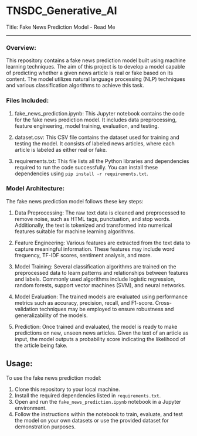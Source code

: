# TNSDC_Generative_AI
Title: Fake News Prediction Model - Read Me

---

### Overview:

This repository contains a fake news prediction model built using machine learning techniques. The aim of this project is to develop a model capable of predicting whether a given news article is real or fake based on its content. The model utilizes natural language processing (NLP) techniques and various classification algorithms to achieve this task.

### Files Included:

1. fake_news_prediction.ipynb: This Jupyter notebook contains the code for the fake news prediction model. It includes data preprocessing, feature engineering, model training, evaluation, and testing.

2. dataset.csv: This CSV file contains the dataset used for training and testing the model. It consists of labeled news articles, where each article is labeled as either real or fake.

3. requirements.txt: This file lists all the Python libraries and dependencies required to run the code successfully. You can install these dependencies using `pip install -r requirements.txt`.

### Model Architecture:

The fake news prediction model follows these key steps:

1. Data Preprocessing: The raw text data is cleaned and preprocessed to remove noise, such as HTML tags, punctuation, and stop words. Additionally, the text is tokenized and transformed into numerical features suitable for machine learning algorithms.

2. Feature Engineering: Various features are extracted from the text data to capture meaningful information. These features may include word frequency, TF-IDF scores, sentiment analysis, and more.

3. Model Training: Several classification algorithms are trained on the preprocessed data to learn patterns and relationships between features and labels. Commonly used algorithms include logistic regression, random forests, support vector machines (SVM), and neural networks.

4. Model Evaluation: The trained models are evaluated using performance metrics such as accuracy, precision, recall, and F1-score. Cross-validation techniques may be employed to ensure robustness and generalizability of the models.

5. Prediction: Once trained and evaluated, the model is ready to make predictions on new, unseen news articles. Given the text of an article as input, the model outputs a probability score indicating the likelihood of the article being fake.

## Usage:

To use the fake news prediction model:

1. Clone this repository to your local machine.
2. Install the required dependencies listed in `requirements.txt`.
3. Open and run the `fake_news_prediction.ipynb` notebook in a Jupyter environment.
4. Follow the instructions within the notebook to train, evaluate, and test the model on your own datasets or use the provided dataset for demonstration purposes.

